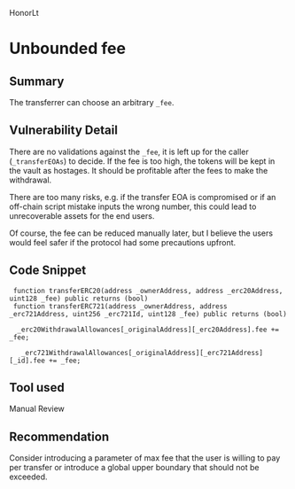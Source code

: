 HonorLt
# Unbounded fee

## Summary
The transferrer can choose an arbitrary ```_fee```.

## Vulnerability Detail
There are no validations against the ```_fee```, it is left up for the caller (```_transferEOAs```) to decide.
If the fee is too high, the tokens will be kept in the vault as hostages. It should be profitable after the fees to make the withdrawal.

There are too many risks, e.g. if the transfer EOA is compromised or if an off-chain script mistake inputs the wrong number, this could lead to unrecoverable assets for the end users.

Of course, the fee can be reduced manually later, but I believe the users would feel safer if the protocol had some precautions upfront.

## Code Snippet
```solidity
 function transferERC20(address _ownerAddress, address _erc20Address, uint128 _fee) public returns (bool)
 function transferERC721(address _ownerAddress, address _erc721Address, uint256 _erc721Id, uint128 _fee) public returns (bool)
```
```solidity  
  _erc20WithdrawalAllowances[_originalAddress][_erc20Address].fee += _fee;
```
```solidity   
   _erc721WithdrawalAllowances[_originalAddress][_erc721Address][_id].fee += _fee;
```

## Tool used

Manual Review

## Recommendation
Consider introducing a parameter of max fee that the user is willing to pay per transfer or introduce a global upper boundary that should not be exceeded.
